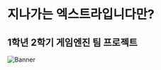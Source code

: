# 지나가는 엑스트라입니다만?
## 1학년 2학기 게임엔진 팀 프로젝트</b>

![Banner](https://user-images.githubusercontent.com/98874697/207241482-3ade312d-1178-4440-a110-fd1e86ee0cf9.png)
